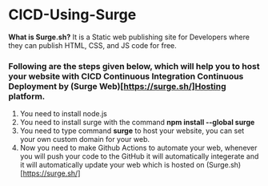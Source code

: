 # CICD-Using-Surge 

**What is Surge.sh?**
It is a Static web publishing site 
for Developers where they can publish HTML, CSS, and JS code for free.

### Following are the steps given below, which will help you to host your website with CICD Continuous Integration Continuous Deployment by (Surge Web)[https://surge.sh/]Hosting platform.

1. You need to install node.js
2. You need to install surge with the command **npm install --global surge**
3. You need to type command **surge** to host your website, you can set your own custom domain for your web.
4. Now you need to make Github Actions to automate your web, whenever you will push your code to the GitHub it will automatically integerate and it will automatically update your web which is hosted on (Surge.sh)[https://surge.sh/]